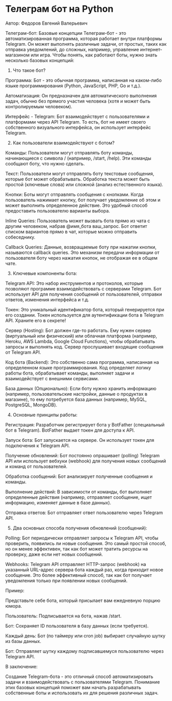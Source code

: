 # Телеграм бот на Python

Автор:  Федоров Евгений Валерьевич       


Телеграм-бот: Базовые концепции
Телеграм-бот - это автоматизированная программа, которая работает внутри платформы Telegram. Он может выполнять различные задачи, от простых, таких как отправка уведомлений, до сложных, например, управление интернет-магазином или игра. Чтобы понять, как работают боты, нужно знать несколько базовых концепций:

1. Что такое бот?

Программа: Бот - это обычная программа, написанная на каком-либо языке программирования (Python, JavaScript, PHP, Go и т.д.).

Автоматизация: Он предназначен для автоматического выполнения задач, обычно без прямого участия человека (хотя и может быть контролируемым человеком).

Интерфейс - Telegram: Бот взаимодействует с пользователями и платформами через API Telegram. То есть, бот не имеет своего собственного визуального интерфейса, он использует интерфейс Telegram.

2. Как пользователи взаимодействуют с ботом?

Команды: Пользователи могут отправлять боту команды, начинающиеся с символа / (например, /start, /help). Эти команды сообщают боту, что нужно сделать.

Текст: Пользователи могут отправлять боту текстовые сообщения, которые бот может обрабатывать. Обработка текста может быть простой (ключевые слова) или сложной (анализ естественного языка).

Кнопки: Боты могут отправлять сообщения с кнопками. Когда пользователь нажимает кнопку, бот получает уведомление об этом и может выполнить определенное действие. Это удобный способ предоставить пользователю варианты выбора.

Inline Queries: Пользователь может вызвать бота прямо из чата с другим человеком, набрав @имя_бота ваш_запрос. Бот ответит списком вариантов прямо в чат, которые можно отправить собеседнику.

Callback Queries: Данные, возвращаемые боту при нажатии кнопки, называются callback queries. Это механизм передачи информации от пользователя боту через нажатия кнопок, не отображая ее в общем чате.

3. Ключевые компоненты бота:

Telegram API: Это набор инструментов и протоколов, которые позволяют программе взаимодействовать с серверами Telegram. Бот использует API для получения сообщений от пользователей, отправки ответов, изменения интерфейса и т.д.

Токен: Это уникальный идентификатор бота, который генерируется при его создании. Токен используется для аутентификации бота в Telegram API. Храните его в секрете!

Сервер (Hosting): Бот должен где-то работать. Ему нужен сервер (виртуальный или физический) или облачная платформа (например, Heroku, AWS Lambda, Google Cloud Functions), чтобы обрабатывать запросы и выполнять код. Сервер прослушивает входящие сообщения от Telegram API.

Код бота (Backend): Это собственно сама программа, написанная на определенном языке программирования. Код определяет логику работы бота, обрабатывает команды, выполняет задачи и взаимодействует с внешними сервисами.

База данных (Опционально): Если боту нужно хранить информацию (например, пользовательские настройки, данные о продуктах в магазине), то ему потребуется база данных (например, MySQL, PostgreSQL, MongoDB).

4. Основные принципы работы:

Регистрация: Разработчик регистрирует бота у BotFather (специальный бот в Telegram). BotFather выдает токен для доступа к API.

Запуск бота: Бот запускается на сервере. Он использует токен для подключения к Telegram API.

Получение обновлений: Бот постоянно опрашивает (polling) Telegram API или использует вебхуки (webhook) для получения новых сообщений и команд от пользователей.

Обработка сообщений: Бот анализирует полученные сообщения и команды.

Выполнение действий: В зависимости от команды, бот выполняет определенные действия (например, отправляет сообщение, ищет информацию, изменяет данные в базе данных).

Отправка ответов: Бот отправляет ответ пользователю через Telegram API.

5. Два основных способа получения обновлений (сообщений):

Polling: Бот периодически отправляет запросы к Telegram API, чтобы проверить, появились ли новые сообщения. Это самый простой способ, но он менее эффективен, так как бот может тратить ресурсы на проверку, даже если нет новых сообщений.

Webhooks: Telegram API отправляет HTTP-запрос (webhook) на указанный URL-адрес сервера бота каждый раз, когда приходит новое сообщение. Это более эффективный способ, так как бот получает уведомления только при появлении новых сообщений.

Пример:

Представьте себе бота, который присылает вам ежедневную порцию юмора.

Пользователь: Подписывается на бота, нажав /start.

Бот: Сохраняет ID пользователя в базу данных (если требуется).

Каждый день: Бот (по таймеру или cron job) выбирает случайную шутку из базы данных.

Бот: Отправляет шутку каждому подписавшемуся пользователю через Telegram API.

В заключение:

Создание Telegram-бота - это отличный способ автоматизировать задачи и взаимодействовать с пользователями Telegram. Понимание этих базовых концепций поможет вам начать разрабатывать собственные боты и использовать их для решения различных задач. 

